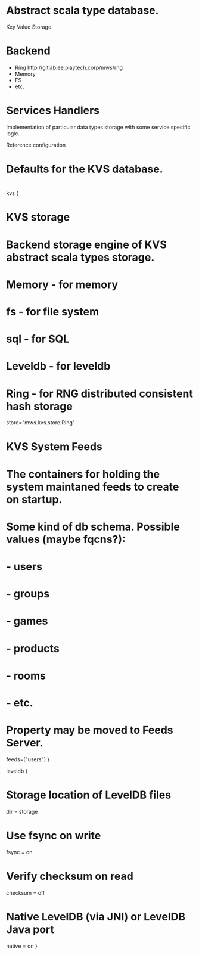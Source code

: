 # Abstract scala type database.
 
Key Value Storage.

# Backend

 * Ring http://gitlab.ee.playtech.corp/mws/rng
 * Memory
 * FS
 * etc.

# Services Handlers

Implementation of particular data types storage with some service specific logic.


Reference configuration

#
# Defaults for the KVS database.
#
kvs {
  # KVS storage
  # Backend storage engine of KVS abstract scala types storage.
  # Memory       - for memory
  # fs        - for file system
  # sql       - for SQL
  # Leveldb   - for leveldb
  # Ring       - for RNG distributed consistent hash storage
  store="mws.kvs.store.Ring"

  # KVS System Feeds
  # The containers for holding the system maintaned feeds to create on startup.
  # Some kind of db schema. Possible values (maybe fqcns?):
  # - users
  # - groups
  # - games
  # - products
  # - rooms
  # - etc.
  # Property may be moved to Feeds Server.
  feeds=["users"]
}

leveldb {
  # Storage location of LevelDB files
  dir = storage
  # Use fsync on write
  fsync = on
  # Verify checksum on read
  checksum = off
  # Native LevelDB (via JNI) or LevelDB Java port
  native = on
}
